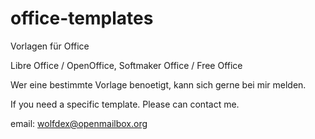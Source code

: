 office-templates
================

Vorlagen für Office

Libre Office / OpenOffice,
Softmaker Office / Free Office

Wer eine bestimmte Vorlage benoetigt, kann sich gerne bei mir melden.

If you need a specific template. Please can contact me.

email: wolfdex@openmailbox.org